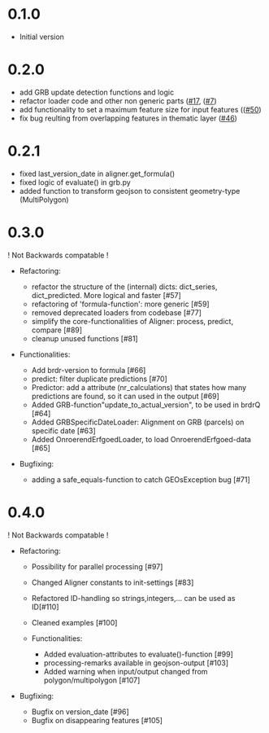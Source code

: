 # 0.1.0

- Initial version

# 0.2.0

- add GRB update detection functions and logic
- refactor loader code and other non generic
  parts ([#17](https://github.com/OnroerendErfgoed/brdr/issues/17), ([#7](https://github.com/OnroerendErfgoed/brdr/issues/7))
- add functionality to set a maximum feature size for input
  features (([#50](https://github.com/OnroerendErfgoed/brdr/issues/50))
- fix bug reulting from overlapping features in thematic
  layer ([#46](https://github.com/OnroerendErfgoed/brdr/issues/46))

# 0.2.1

- fixed last_version_date in aligner.get_formula()
- fixed logic of evaluate() in grb.py
- added function to transform geojson to consistent geometry-type (MultiPolygon)

# 0.3.0

! Not Backwards compatable !

- Refactoring:
    - refactor the structure of the (internal) dicts: dict_series, dict_predicted. More logical and faster [#57]
    - refactoring of 'formula-function': more generic [#59]
    - removed deprecated loaders from codebase [#77]
    - simplify the core-functionalities of Aligner: process, predict, compare [#89]
    - cleanup unused functions [#81]

- Functionalities:
    - Add brdr-version to formula [#66]
    - predict: filter duplicate predictions [#70]
    - Predictor: add a attribute (nr_calculations) that states how many predictions are found, so it can used in the
      output [#69]
    - Added GRB-function"update_to_actual_version", to be used in brdrQ [#64]
    - Added GRBSpecificDateLoader: Alignment on GRB (parcels) on specific date [#63]
    - Added OnroerendErfgoedLoader, to load OnroerendErfgoed-data [#65]
- Bugfixing:
    - adding a safe_equals-function to catch GEOsException bug [#71]

# 0.4.0

! Not Backwards compatable !

- Refactoring:
    - Possibility for parallel processing [#97]
    - Changed Aligner constants to init-settings [#83]
    - Refactored ID-handling so strings,integers,... can be used as ID[#110]
    - Cleaned examples [#100]

    - Functionalities:
        - Added evaluation-attributes to evaluate()-function [#99]
        - processing-remarks available in geojson-output [#103]
        - Added warning when input/output changed from polygon/multipolygon [#107]

- Bugfixing:
    - Bugfix on version_date [#96]
    - Bugfix on disappearing features [#105]







